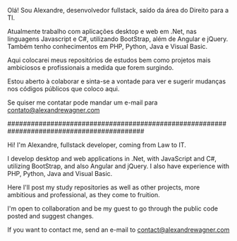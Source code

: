 
Olá! Sou Alexandre, desenvolvedor fullstack, saído da área do Direito para a TI.

Atualmente trabalho com aplicações desktop e web em .Net, nas linguagens Javascript e C#, utilizando BootStrap, além de Angular e jQuery. 
Também tenho conhecimentos em PHP, Python, Java e Visual Basic.

Aqui colocarei meus repositórios de estudos bem como projetos mais ambiciosos e profissionais a medida que forem surgindo.

Estou aberto à colaborar e sinta-se a vontade para ver e sugerir mudanças nos códigos públicos que coloco aqui.

Se quiser me contatar pode mandar um e-mail para contato@alexandrewagner.com

###########################################################################################

Hi! I'm Alexandre, fullstack developer, coming from Law to IT.

I develop desktop and web applications in .Net, with JavaScript and C#, utilizing BootStrap, and also Angular and jQuery.
I also have experience with PHP, Python, Java and Visual Basic.

Here I'll post my study repositories as well as other projects, more ambitious and professional, as they come to fruition.

I'm open to collaboration and be my guest to go through the public code posted and suggest changes.

If you want to contact me, send an e-mail to contact@alexandrewagner.com


